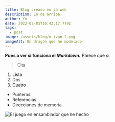 ```yaml
---
title: Blog creado en la web
description: Lo de arriba
author: Yo
date: 2022-02-01T10:42:17.779Z
tags:
  - post
image: /assets/blog/m_ivan_2.png
imageAlt: Un dragón que he modelado
---
```

**Pues a ver si funciona el *Markdown.*** Parece que sí.

> Cita

1. Lista
2. Dos
3. Cuatro

* Punteros
* Referencias
* Direcciones de memoria

![El juego en ensamblador que he hecho](/assets/blog/k9-0iv.png "Rainbow Wielder")